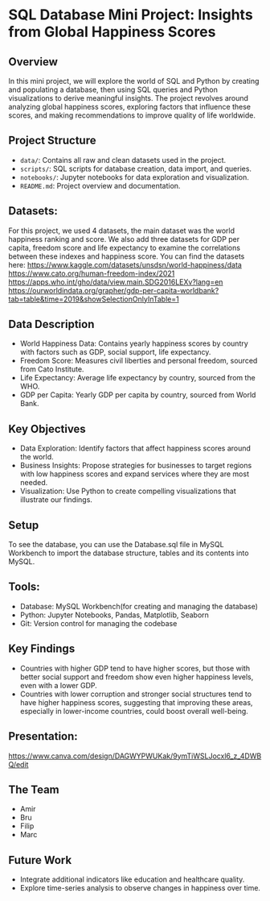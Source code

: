 # SQL Database Mini Project: Insights from Global Happiness Scores

## Overview

In this mini project, we will explore the world of SQL and Python by creating and populating a database, then using SQL queries and Python visualizations to derive meaningful insights. 
The project revolves around analyzing global happiness scores, exploring factors that influence these scores, and making recommendations to improve quality of life worldwide.

## Project Structure

- `data/`: Contains all raw and clean datasets used in the project.
- `scripts/`: SQL scripts for database creation, data import, and queries.
- `notebooks/`: Jupyter notebooks for data exploration and visualization.
- `README.md`: Project overview and documentation.

## Datasets:
For this project, we used 4 datasets, the main dataset was the world happiness ranking and score. We also add three datasets for GDP per capita, freedom score and life expectancy to examine the correlations between these indexes and happiness score. You can find the datasets here:
https://www.kaggle.com/datasets/unsdsn/world-happiness/data
https://www.cato.org/human-freedom-index/2021
https://apps.who.int/gho/data/view.main.SDG2016LEXv?lang=en
https://ourworldindata.org/grapher/gdp-per-capita-worldbank?tab=table&time=2019&showSelectionOnlyInTable=1

## Data Description

- World Happiness Data: Contains yearly happiness scores by country with factors such as GDP, social support, life expectancy.
- Freedom Score: Measures civil liberties and personal freedom, sourced from Cato Institute.
- Life Expectancy: Average life expectancy by country, sourced from the WHO.
- GDP per Capita: Yearly GDP per capita by country, sourced from World Bank.

## Key Objectives

- Data Exploration: Identify factors that affect happiness scores around the world.
- Business Insights: Propose strategies for businesses to target regions with low happiness scores and expand services where they are most needed.
- Visualization: Use Python to create compelling visualizations that illustrate our findings.

## Setup

To see the database, you can use the Database.sql file in MySQL Workbench to import the database structure, tables and its contents into MySQL. 

## Tools:

- Database: MySQL Workbench(for creating and managing the database)
- Python: Jupyter Notebooks, Pandas, Matplotlib, Seaborn
- Git: Version control for managing the codebase

## Key Findings

- Countries with higher GDP tend to have higher scores, but those with better social support and freedom show even higher happiness levels, even with a lower GDP.
- Countries with lower corruption and stronger social structures tend to have higher happiness scores, suggesting that improving these areas, especially in lower-income countries, could boost overall well-being.


## Presentation:
https://www.canva.com/design/DAGWYPWUKak/9ymTiWSLJocxl6_z_4DWBQ/edit

## The Team

- Amir
- Bru
- Filip
- Marc

## Future Work

- Integrate additional indicators like education and healthcare quality.
- Explore time-series analysis to observe changes in happiness over time.